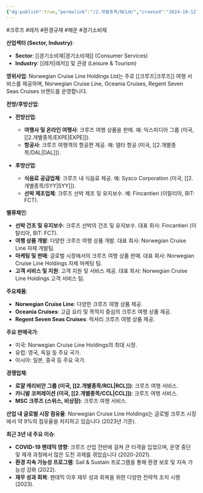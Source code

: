 ```yaml
---
{"dg-publish":true,"permalink":"/2.개별종목/NCLH/","created":"2024-10-12T00:12:35.844+09:00","updated":"2025-07-29T21:37:04.961+09:00"}
---
```


#크루즈 #레저 #환경규제 #해운 #경기소비재 

**산업섹터 (Sector, Industry)**:

- **Sector**: [[경기소비재\|경기소비재]] (Consumer Services)
- **Industry**: [[레저\|레저]] 및 관광 (Leisure & Tourism)

**영위사업**: Norwegian Cruise Line Holdings Ltd는 주로 [[크루즈\|크루즈]] 여행 서비스를 제공하며, Norwegian Cruise Line, Oceania Cruises, Regent Seven Seas Cruises 브랜드를 운영합니다.

**전방/후방산업**:

- **전방산업**:
    - **여행사 및 온라인 여행사**: 크루즈 여행 상품을 판매. 예: 익스피디아 그룹 (미국, [[2.개별종목/EXPE\|EXPE]]).
    - **항공사**: 크루즈 여행객의 항공편 제공. 예: 델타 항공 (미국, [[2.개별종목/DAL\|DAL]]).
      
- **후방산업**:
    - **식음료 공급업체**: 크루즈 내 식음료 제공. 예: Sysco Corporation (미국, [[2.개별종목/SYY\|SYY]]).
    - **선박 제조업체**: 크루즈 선박 제조 및 유지보수. 예: Fincantieri (이탈리아, BIT: FCT).

**밸류체인**:

- **선박 건조 및 유지보수**: 크루즈 선박의 건조 및 유지보수. 대표 회사: Fincantieri (이탈리아, BIT: FCT).
- **여행 상품 개발**: 다양한 크루즈 여행 상품 개발. 대표 회사: Norwegian Cruise Line 자체 개발팀.
- **마케팅 및 판매**: 글로벌 시장에서의 크루즈 여행 상품 판매. 대표 회사: Norwegian Cruise Line Holdings 자체 마케팅 팀.
- **고객 서비스 및 지원**: 고객 지원 및 서비스 제공. 대표 회사: Norwegian Cruise Line Holdings 고객 서비스 팀.

**주요제품**:

- **Norwegian Cruise Line**: 다양한 크루즈 여행 상품 제공.
- **Oceania Cruises**: 고급 요리 및 목적지 중심의 크루즈 여행 상품 제공.
- **Regent Seven Seas Cruises**: 럭셔리 크루즈 여행 상품 제공.

**주요 판매국가**:

- 미국: Norwegian Cruise Line Holdings의 최대 시장.
- 유럽: 영국, 독일 등 주요 국가.
- 아시아: 일본, 중국 등 주요 국가.

**경쟁업체**:

- **로얄 캐리비안 그룹 (미국, [[2.개별종목/RCL\|RCL]])**: 크루즈 여행 서비스.
- **카니발 코퍼레이션 (미국, [[2.개별종목/CCL\|CCL]])**: 크루즈 여행 서비스.
- **MSC 크루즈 (스위스, 비상장)**: 크루즈 여행 서비스.

**산업 내 글로벌 시장 점유율**: Norwegian Cruise Line Holdings는 글로벌 크루즈 시장에서 약 9%의 점유율을 차지하고 있습니다 (2023년 기준).

**최근 3년 내 주요 이슈**:

- **COVID-19 팬데믹 영향**: 크루즈 산업 전반에 걸쳐 큰 타격을 입었으며, 운영 중단 및 재개 과정에서 많은 도전 과제를 겪었습니다 (2020-2021).
- **환경 지속 가능성 프로그램**: Sail & Sustain 프로그램을 통해 환경 보호 및 지속 가능성 강화 (2022).
- **재무 성과 회복**: 팬데믹 이후 재무 성과 회복을 위한 다양한 전략적 조치 시행 (2023).